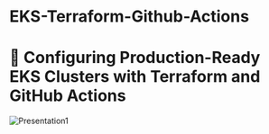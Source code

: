 # EKS-Terraform-Github-Actions
# 🚀 Configuring Production-Ready EKS Clusters with Terraform and GitHub Actions
![Presentation1](https://github.com/user-attachments/assets/1ebeed87-d31a-440a-9827-d67c7898bfaa)
